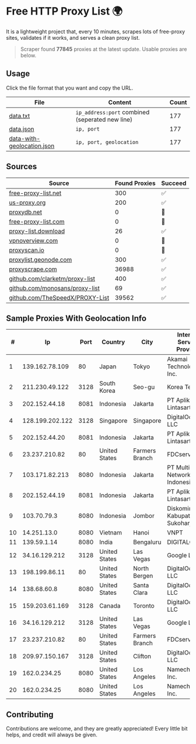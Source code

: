 
# Free HTTP Proxy List 🌍

It is a lightweight project that, every 10 minutes, scrapes lots of free-proxy sites, validates if it works, and serves a clean proxy list.


> Scraper found **77845** proxies at the latest update. Usable proxies are below.

## Usage

Click the file format that you want and copy the URL.


|File|Content|Count|
|----|-------|-----|
|[data.txt](https://raw.githubusercontent.com/themiralay/Proxy-List-World/master/data.txt)|`ip_address:port` combined (seperated new line)|177|
|[data.json](https://raw.githubusercontent.com/themiralay/Proxy-List-World/master/data.json)|`ip, port`|177|
|[data-with-geolocation.json](https://raw.githubusercontent.com/themiralay/Proxy-List-World/master/data-with-geolocation.json)|`ip, port, geolocation`|177|

## Sources

|Source|Found Proxies|Succeed|
|------|-------------|-------|
|[free-proxy-list.net](https://free-proxy-list.net)|300|✅|
|[us-proxy.org](https://www.us-proxy.org)|200|✅|
|[proxydb.net](http://proxydb.net)|0|🚫|
|[free-proxy-list.com](https://free-proxy-list.com/?page=&port=&type%5B%5D=http&type%5B%5D=https&up_time=0&search=Search)|0|🚫|
|[proxy-list.download](https://www.proxy-list.download/HTTP)|26|✅|
|[vpnoverview.com](https://vpnoverview.com/privacy/anonymous-browsing/free-proxy-servers)|0|🚫|
|[proxyscan.io](https://www.proxyscan.io)|0|🚫|
|[proxylist.geonode.com](https://proxylist.geonode.com/api/proxy-list?limit=300&page=1&sort_by=lastChecked&sort_type=desc&protocols=http,https)|300|✅|
|[proxyscrape.com](https://api.proxyscrape.com/v2/?request=displayproxies&protocol=http&timeout=10000&country=all&ssl=all&anonymity=all)|36988|✅|
|[github.com/clarketm/proxy-list](https://raw.githubusercontent.com/clarketm/proxy-list/master/proxy-list-raw.txt)|400|✅|
|[github.com/monosans/proxy-list](https://raw.githubusercontent.com/monosans/proxy-list/main/proxies/http.txt)|69|✅|
|[github.com/TheSpeedX/PROXY-List](https://raw.githubusercontent.com/TheSpeedX/PROXY-List/master/http.txt)|39562|✅|


## Sample Proxies With Geolocation Info

|#|Ip|Port|Country|City|Internet Service Provider|
|-|--|----|-------|----|-------------------------|
|1|139.162.78.109|80|Japan|Tokyo|Akamai Technologies, Inc.|
|2|211.230.49.122|3128|South Korea|Seo-gu|Korea Telecom|
|3|202.152.44.18|8081|Indonesia|Jakarta|PT Aplikanusa Lintasarta|
|4|128.199.202.122|3128|Singapore|Singapore|DigitalOcean, LLC|
|5|202.152.44.20|8081|Indonesia|Jakarta|PT Aplikanusa Lintasarta|
|6|23.237.210.82|80|United States|Farmers Branch|FDCservers.net|
|7|103.171.82.213|8080|Indonesia|Jakarta|PT Multi Network Indonesia|
|8|202.152.44.19|8081|Indonesia|Jakarta|PT Aplikanusa Lintasarta|
|9|103.70.79.3|8080|Indonesia|Jombor|Diskominfo Kabupaten Sukoharjo|
|10|14.251.13.0|8080|Vietnam|Hanoi|VNPT|
|11|139.59.1.14|8080|India|Bengaluru|DIGITALOCEAN|
|12|34.16.129.212|3128|United States|Las Vegas|Google LLC|
|13|198.199.86.11|80|United States|North Bergen|DigitalOcean, LLC|
|14|138.68.60.8|8080|United States|Santa Clara|DigitalOcean, LLC|
|15|159.203.61.169|3128|Canada|Toronto|DigitalOcean, LLC|
|16|34.16.129.212|3128|United States|Las Vegas|Google LLC|
|17|23.237.210.82|80|United States|Farmers Branch|FDCservers.net|
|18|209.97.150.167|3128|United States|Clifton|DigitalOcean, LLC|
|19|162.0.234.25|8080|United States|Los Angeles|Namecheap, Inc.|
|20|162.0.234.25|8080|United States|Los Angeles|Namecheap, Inc.|



## Contributing

Contributions are welcome, and they are greatly appreciated! Every
little bit helps, and credit will always be given.

